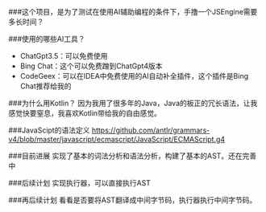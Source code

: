 ###这个项目，是为了测试在使用AI辅助编程的条件下，手撸一个JSEngine需要多长时间？

###使用的哪些AI工具？
- ChatGpt3.5：可以免费使用
- Bing Chat：这个可以免费蹭到ChatGpt4版本
- CodeGeex：可以在IDEA中免费使用的AI自动补全插件，这个插件是Bing Chat推荐给我的

###为什么用Kotlin？
因为我用了很多年的Java，Java的板正的冗长语法，让我感觉快要窒息，我喜欢Kotlin带给我的自由感觉。

###JavaScipt的语法定义
https://github.com/antlr/grammars-v4/blob/master/javascript/ecmascript/JavaScript/ECMAScript.g4

###目前进展
实现了基本的词法分析和语法分析，构建了基本的AST。还在完善中

###后续计划
实现执行器，可以直接执行AST

###再后续计划
看看是否要将AST翻译成中间字节码，执行器执行中间字节码。
